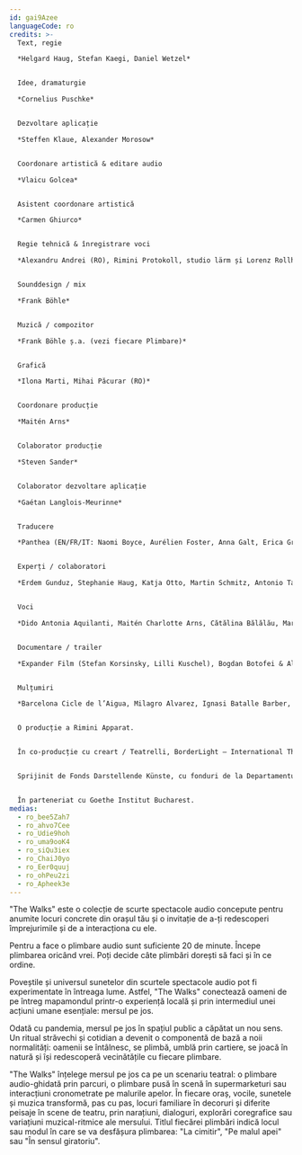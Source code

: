 ```yaml
---
id: gai9Azee
languageCode: ro
credits: >-
  Text, regie

  *Helgard Haug, Stefan Kaegi, Daniel Wetzel*


  Idee, dramaturgie

  *Cornelius Puschke*


  Dezvoltare aplicație

  *Steffen Klaue, Alexander Morosow*


  Coordonare artistică & editare audio

  *Vlaicu Golcea*


  Asistent coordonare artistică

  *Carmen Ghiurco*


  Regie tehnică & înregistrare voci

  *Alexandru Andrei (RO), Rimini Protokoll, studio lärm și Lorenz Rollhäuser*


  Sounddesign / mix

  *Frank Böhle*


  Muzică / compozitor

  *Frank Böhle ș.a. (vezi fiecare Plimbare)*


  Grafică

  *Ilona Marti, Mihai Păcurar (RO)*


  Coordonare producție

  *Maitén Arns*


  Colaborator producție

  *Steven Sander*


  Colaborator dezvoltare aplicație

  *Gaétan Langlois-Meurinne*


  Traducere

  *Panthea (EN/FR/IT: Naomi Boyce, Aurélien Foster, Anna Galt, Erica Grossi, Vivian Ia, Adrien Leroux, Lianna Mark, Samuel Petit, Yanik Riedo, Lorenzo de Sabbata), Ondine Cristina Dascălița & Adina Olaru (RO), Alexander Schmiedel (ES)*


  Experți / colaboratori

  *Erdem Gunduz, Stephanie Haug, Katja Otto, Martin Schmitz, Antonio Tagliarini*


  Voci

  *Dido Antonia Aquilanti, Maitén Charlotte Arns, Cătălina Bălălău, Maria Bărbulescu, Bente Bausum, Melanie Baxter-Jones, Vlad Bîrzanu, Rosario Bona, Liliana Bong-Schmidt, Lena Bruun Bondeson, Lène Calvez, Nicholas Cațianis, Maïmouna Coulibaly, Luisa Devins, Paul Dunca/Paula Dunker, Noa Eleodori, Paolo Eleodori, María García Beato, Carmen Ghiurco, Margot Gödrös, María Magdalena González Atao, Melissa Holroyd, Christiane Hommelsheim, Stéphane Hugel, Timur Isik, Mmakgosi Kgabi, Lara Körte, Koffi Kra, Alexandra Lauck, Max Lechat, Nicoleta Lefter, Joshua Lerner, Daniela Lucato, Georgia Măciuceanu, Steve Mekoudja, Conrad Mericoffer, Mela Mihai, Lara-Sophie Milagro, Gabriela Pîrlițeanu, Alina Rotaru, Juan Sáenz de Tejada Urruzola, Silvia Sassetti, Ausencio Serrano Garcia, Simonetta Solder, Kamran Sorusch, Antonio Tagliarini, Lucie Zelger*


  Documentare / trailer

  *Expander Film (Stefan Korsinsky, Lilli Kuschel), Bogdan Botofei & Alina Calotă (RO)*


  Mulțumiri

  *Barcelona Cicle de l’Aigua, Milagro Alvarez, Ignasi Batalle Barber, Aljoscha Begrich, Andreas Fischbach, Jannis Grimm (Institut für Protest und Bewegungsforschung), Ant Hampton, Lilli Kuschel, Jan Meuel, Barbara Morgenstern, Ricardo Sarmiento, Hilla Steiner, Enric Tello, Valentin Wetzel, Gustavo Ramon Wilhelmi*


  O producție a Rimini Apparat.


  În co-producție cu creart / Teatrelli, BorderLight – International Theatre + Fringe Festival Cleveland, European Forum Alpbach, Fondazione Armonie d’Arte, HAU – Hebbel am Ufer, Hellerau – Europäisches Zentrum der Künste, Internationales Sommerfestival Kampnagel, Zona K, Festival PERSPECTIVES.


  Sprijinit de Fonds Darstellende Künste, cu fonduri de la Departamentul Guvernamental Federal pentru Cultură și Mass-Media, platforma Kulturpolitische Gesellschaft e.V. și Departamentul pentru Cultură și Europa al Senatului.


  În parteneriat cu Goethe Institut Bucharest.
medias:
  - ro_bee5Zah7
  - ro_ahvo7Cee
  - ro_Udie9hoh
  - ro_uma9ooK4
  - ro_siQu3iex
  - ro_ChaiJ0yo
  - ro_Eer0quuj
  - ro_ohPeu2zi
  - ro_Apheek3e
---
```

"The Walks" este o colecție de scurte spectacole audio concepute pentru anumite locuri concrete din orașul tău și o invitație de a-ți redescoperi împrejurimile și de a interacționa cu ele. 

Pentru a face o plimbare audio sunt suficiente 20 de minute. Începe plimbarea oricând vrei. Poți decide câte plimbări dorești să faci și în ce ordine.

Poveștile și universul sunetelor din scurtele spectacole audio pot fi experimentate în întreaga lume. Astfel, "The Walks" conectează oameni de pe întreg mapamondul printr-o experiență locală și prin intermediul unei acțiuni umane esențiale: mersul pe jos.

Odată cu pandemia, mersul pe jos în spațiul public a căpătat un nou sens. Un ritual străvechi și cotidian a devenit o componentă de bază a noii normalități: oamenii se întâlnesc, se plimbă, umblă prin cartiere, se joacă în natură și își redescoperă vecinătățile cu fiecare plimbare.

"The Walks" înțelege mersul pe jos ca pe un scenariu teatral: o plimbare audio-ghidată prin parcuri, o plimbare pusă în scenă în supermarketuri sau interacțiuni cronometrate pe malurile apelor. În fiecare oraș, vocile, sunetele și muzica transformă, pas cu pas, locuri familiare în decoruri și diferite peisaje în scene de teatru, prin narațiuni, dialoguri, explorări coregrafice sau variațiuni muzical-ritmice ale mersului. Titlul fiecărei plimbări indică locul sau modul în care se va desfășura plimbarea: "La cimitir", "Pe malul apei" sau "În sensul giratoriu".